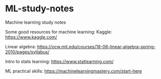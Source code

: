 # ML-study-notes
Machine learning study notes

Some good resources for machine learning:
Kaggle: https://www.kaggle.com/

Linear algebra: https://ocw.mit.edu/courses/18-06-linear-algebra-spring-2010/pages/syllabus/ 

Intro to stats learning: https://www.statlearning.com/

ML practical skills: https://machinelearningmastery.com/start-here 
